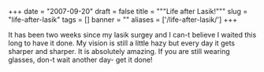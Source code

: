 
+++
date = "2007-09-20"
draft = false
title = """Life after Lasik!"""
slug = "life-after-lasik"
tags = []
banner = ""
aliases = ['/life-after-lasik/']
+++


It has been two weeks since my lasik surgey and I can-t believe I waited this long to have it done. My vision is still a little hazy but every day it gets sharper and sharper. It is absolutely amazing. If you are still wearing glasses, don-t wait another day- get it done!




